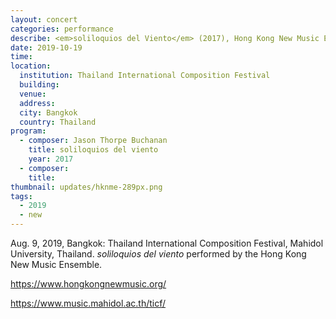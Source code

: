 ```yaml
---
layout: concert
categories: performance
describe: <em>soliloquios del Viento</em> (2017), Hong Kong New Music Ensemble. TICF.
date: 2019-10-19
time:
location:
  institution: Thailand International Composition Festival
  building:
  venue:
  address:
  city: Bangkok
  country: Thailand
program:
  - composer: Jason Thorpe Buchanan
    title: soliloquios del viento
    year: 2017
  - composer:
    title:
thumbnail: updates/hknme-289px.png
tags:
  - 2019
  - new
---
```


Aug. 9, 2019, Bangkok: Thailand International Composition Festival, Mahidol University, Thailand. *soliloquios del viento* performed by the Hong Kong New Music Ensemble.

https://www.hongkongnewmusic.org/

https://www.music.mahidol.ac.th/ticf/
